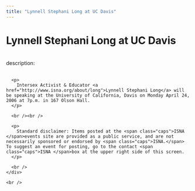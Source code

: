 ```yaml
---
title: "Lynnell Stephani Long at UC Davis"
---
```


# Lynnell Stephani Long at UC Davis

<div class="flexinode-body flexinode-2">
  <div class="flexinode-textarea-1">
    <div class="form-item">
      <br /> <label>description:</label><br /><br /> 
      
      <p>
        Intersex Activist & Educator <a href="http://www.isna.org/about/long">Lynnell Stephani Long</a> will be speaking at the University of California, Davis on Monday April 24, 2006 at 7p.m. in 167 Olson Hall.
      </p>
      
      <br /><br />
      
      <p>
        Standard disclaimer: Items posted at the <span class="caps">ISNA </span>events site are provided as a public service, and are not necessarily sponsored or endorsed by <span class="caps">ISNA.</span> To suggest an event for posting, go to the contact <span class="caps">ISNA </span>box at the upper right side of this screen.
      </p>
      
      <br />
    </div>
    
    <br />
  </div>
</div>